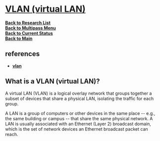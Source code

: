 # **[VLAN (virtual LAN)](https://www.techtarget.com/searchnetworking/definition/virtual-LAN)**

**[Back to Research List](../../../research_list.md)**\
**[Back to Multipass Menu](../virtualization_menu.md)**\
**[Back to Current Status](../../../../development/status/weekly/current_status.md)**\
**[Back to Main](../../../../README.md)**

## references

- **[vlan](https://www.techtarget.com/searchnetworking/definition/virtual-LAN)**

## What is a VLAN (virtual LAN)?

A virtual LAN (VLAN) is a logical overlay network that groups together a subset of devices that share a physical LAN, isolating the traffic for each group.

A LAN is a group of computers or other devices in the same place -- e.g., the same building or campus -- that share the same physical network. A LAN is usually associated with an Ethernet (Layer 2) broadcast domain, which is the set of network devices an Ethernet broadcast packet can reach.
